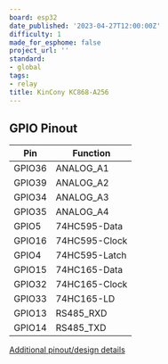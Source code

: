 ```yaml
---
board: esp32
date_published: '2023-04-27T12:00:00Z'
difficulty: 1
made_for_esphome: false
project_url: ''
standard:
- global
tags:
- relay
title: KinCony KC868-A256
---
```


## GPIO Pinout

| Pin    | Function            |
| ------ | ------------------- |
| GPIO36 | ANALOG_A1           |
| GPIO39 | ANALOG_A2           |
| GPIO34 | ANALOG_A3           |
| GPIO35 | ANALOG_A4           |
| GPIO5  | 74HC595-Data        |
| GPIO16 | 74HC595-Clock       |
| GPIO4  | 74HC595-Latch       |
| GPIO15 | 74HC165-Data        |
| GPIO32 | 74HC165-Clock       |
| GPIO33 | 74HC165-LD          |
| GPIO13 | RS485_RXD           |
| GPIO14 | RS485_TXD           |
[Additional pinout/design details](https://www.kincony.com/esp32-arduino-256-channel-io-module.html)